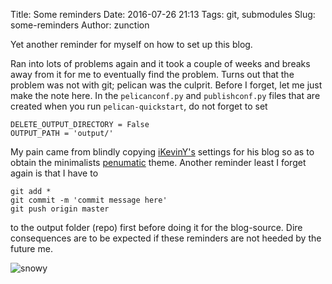 Title: Some reminders
Date: 2016-07-26 21:13
Tags: git, submodules
Slug: some-reminders
Author: zunction

Yet another reminder for myself on how to set up this blog.

Ran into lots of problems again and it took a couple of weeks and breaks away from it for me to eventually find the problem. Turns out that the problem was not with git; pelican was the culprit. Before I forget, let me just make the note here. In the `pelicanconf.py` and `publishconf.py` files that are created when you run `pelican-quickstart`, do not forget to set

```
DELETE_OUTPUT_DIRECTORY = False
OUTPUT_PATH = 'output/'
```

My pain came from blindly copying [iKevinY's](http://kevinyap.ca/) settings for his blog so as to obtain the minimalists [penumatic](https://github.com/iKevinY/pneumatic) theme. Another reminder least I forget again is that I have to
```
git add *
git commit -m 'commit message here'
git push origin master
```
to the output folder (repo) first before doing it for the blog-source. Dire consequences are to be expected if these reminders are not heeded by the future me.

![snowy](images/snowy)
